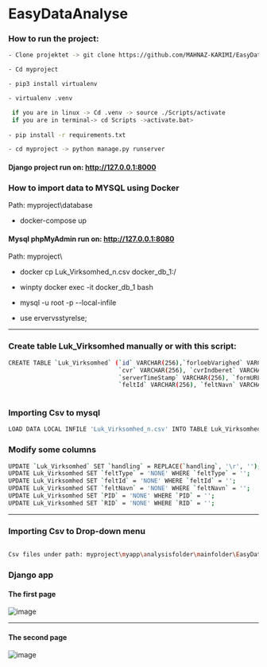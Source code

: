 # EasyDataAnalyse 

### How to run the project:
```sh
- Clone projektet -> git clone https://github.com/MAHNAZ-KARIMI/EasyDataAnalyse.git

- Cd myproject

- pip3 install virtualenv

- virtualenv .venv 

 if you are in linux -> Cd .venv -> source ./Scripts/activate 
 if you are in terminal-> cd Scripts ->activate.bat> 
 
- pip install -r requirements.txt

- cd myproject -> python manage.py runserver

```  
  
 #### Django project run on: http://127.0.0.1:8000 
  
  
  
 ### How to import data to MYSQL using Docker
 
 Path: myproject\database
  
- docker-compose up

#### Mysql phpMyAdmin run on: http://127.0.0.1:8080

Path: myproject\

- docker cp Luk_Virksomhed_n.csv docker_db_1:/

- winpty docker exec -it docker_db_1 bash

- mysql -u root -p --local-infile

- use ervervsstyrelse;


---------------
### Create table Luk_Virksomhed manually or with this script: 
```sh
CREATE TABLE `Luk_Virksomhed` (`id` VARCHAR(256),`forloebVarighed` VARCHAR(256),`virkStartForloebsId` VARCHAR(256), 
                               `cvr` VARCHAR(256), `cvrIndberet` VARCHAR(256),`RID` VARCHAR(256), `PID` VARCHAR(256),
                               `serverTimeStamp` VARCHAR(256), `formURL` VARCHAR(256),`feltType` VARCHAR(256),
                               `feltId` VARCHAR(256), `feltNavn` VARCHAR(256), `handling` VARCHAR(256));
                               
```


### Importing Csv to mysql
```sh
LOAD DATA LOCAL INFILE 'Luk_Virksomhed_n.csv' INTO TABLE Luk_Virksomhed FIELDS TERMINATED BY ';' LINES TERMINATED BY '\n' IGNORE 1 ROWS;
```
### Modify some columns
```sh
UPDATE `Luk_Virksomhed` SET `handling` = REPLACE(`handling`, '\r', '');
UPDATE Luk_Virksomhed SET `feltType` = 'NONE' WHERE `feltType` = '';
UPDATE Luk_Virksomhed SET `feltId` = 'NONE' WHERE `feltId` = '';
UPDATE Luk_Virksomhed SET `feltNavn` = 'NONE' WHERE `feltNavn` = '';
UPDATE Luk_Virksomhed SET `PID` = 'NONE' WHERE `PID` = '';
UPDATE Luk_Virksomhed SET `RID` = 'NONE' WHERE `RID` = '';

```
-----------------------------

### Importing Csv to Drop-down menu
```sh

Csv files under path: myproject\myapp\analysisfolder\mainfolder\EasyData

```

### Django app

#### The first page

![image](https://user-images.githubusercontent.com/62967908/93047714-5ebc1f80-f65d-11ea-836d-468704919ac3.png)


-------------------------------------------------------------------------------------------------------------
#### The second page

![image](https://user-images.githubusercontent.com/62967908/93048136-721bba80-f65e-11ea-9057-ed1bab09c57b.png)
